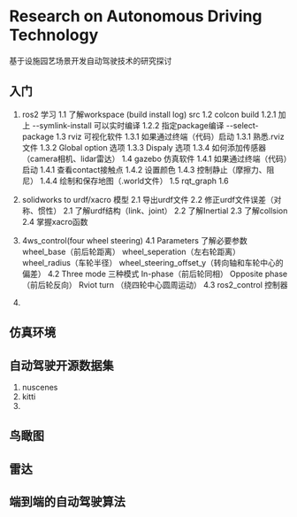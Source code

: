 # Research on Autonomous Driving Technology
基于设施园艺场景开发自动驾驶技术的研究探讨

## 入门
1. ros2 学习
   1.1 了解workspace
      (build install log) src
   1.2 colcon build
     1.2.1 加上 --symlink-install 可以实时编译
     1.2.2 指定package编译 --select-package
   1.3 rviz 可视化软件
     1.3.1 如果通过终端（代码）启动
     1.3.1 熟悉.rviz文件
     1.3.2 Global option 选项
     1.3.3 Dispaly 选项
     1.3.4 如何添加传感器（camera相机、lidar雷达）
   1.4 gazebo 仿真软件
     1.4.1 如果通过终端（代码）启动
     1.4.1 查看contact接触点
     1.4.2 设置颜色
     1.4.3 控制静止（摩擦力、阻尼）
     1.4.4 绘制和保存地图（.world文件）
   1.5 rqt_graph
   1.6 
   
3. solidworks to urdf/xacro 模型
   2.1 导出urdf文件
   2.2 修正urdf文件误差（对称、惯性）
   2.1 了解urdf结构（link、joint）
   2.2 了解Inertial
   2.3 了解collsion
   2.4 掌握xacro函数
5. 4ws_control(four wheel steering)
   4.1 Parameters 了解必要参数
     wheel_base（前后轮距离）
     wheel_seperation（左右轮距离）
     wheel_radius（车轮半径）
     wheel_steering_offset_y（转向轴和车轮中心的偏差）
   4.2 Three mode 三种模式
     In-phase（前后轮同相）
     Opposite phase（前后轮反向）
     Rviot turn （绕四轮中心圆周运动）
   4.3 ros2_control 控制器
7. 

## 仿真环境

## 自动驾驶开源数据集
1. nuscenes
2. kitti
3. 

## 鸟瞰图

## 雷达

## 端到端的自动驾驶算法
